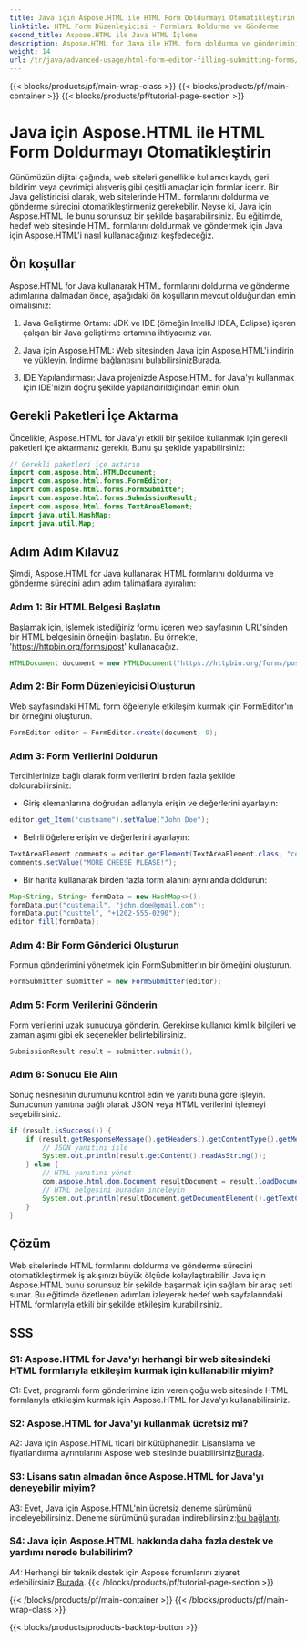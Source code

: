 ```yaml
---
title: Java için Aspose.HTML ile HTML Form Doldurmayı Otomatikleştirin
linktitle: HTML Form Düzenleyicisi - Formları Doldurma ve Gönderme
second_title: Aspose.HTML ile Java HTML İşleme
description: Aspose.HTML for Java ile HTML form doldurma ve gönderimini nasıl otomatikleştireceğinizi öğrenin. Bu eğitimle web etkileşimini basitleştirin.
weight: 14
url: /tr/java/advanced-usage/html-form-editor-filling-submitting-forms/
---
```


{{< blocks/products/pf/main-wrap-class >}}
{{< blocks/products/pf/main-container >}}
{{< blocks/products/pf/tutorial-page-section >}}

# Java için Aspose.HTML ile HTML Form Doldurmayı Otomatikleştirin

Günümüzün dijital çağında, web siteleri genellikle kullanıcı kaydı, geri bildirim veya çevrimiçi alışveriş gibi çeşitli amaçlar için formlar içerir. Bir Java geliştiricisi olarak, web sitelerinde HTML formlarını doldurma ve gönderme sürecini otomatikleştirmeniz gerekebilir. Neyse ki, Java için Aspose.HTML ile bunu sorunsuz bir şekilde başarabilirsiniz. Bu eğitimde, hedef web sitesinde HTML formlarını doldurmak ve göndermek için Java için Aspose.HTML'i nasıl kullanacağınızı keşfedeceğiz.

## Ön koşullar

Aspose.HTML for Java kullanarak HTML formlarını doldurma ve gönderme adımlarına dalmadan önce, aşağıdaki ön koşulların mevcut olduğundan emin olmalısınız:

1. Java Geliştirme Ortamı: JDK ve IDE (örneğin IntelliJ IDEA, Eclipse) içeren çalışan bir Java geliştirme ortamına ihtiyacınız var.

2.  Java için Aspose.HTML: Web sitesinden Java için Aspose.HTML'i indirin ve yükleyin. İndirme bağlantısını bulabilirsiniz[Burada](https://releases.aspose.com/html/java/).

3. IDE Yapılandırması: Java projenizde Aspose.HTML for Java'yı kullanmak için IDE'nizin doğru şekilde yapılandırıldığından emin olun.

## Gerekli Paketleri İçe Aktarma

Öncelikle, Aspose.HTML for Java'yı etkili bir şekilde kullanmak için gerekli paketleri içe aktarmanız gerekir. Bunu şu şekilde yapabilirsiniz:

```java
// Gerekli paketleri içe aktarın
import com.aspose.html.HTMLDocument;
import com.aspose.html.forms.FormEditor;
import com.aspose.html.forms.FormSubmitter;
import com.aspose.html.forms.SubmissionResult;
import com.aspose.html.forms.TextAreaElement;
import java.util.HashMap;
import java.util.Map;
```

## Adım Adım Kılavuz

Şimdi, Aspose.HTML for Java kullanarak HTML formlarını doldurma ve gönderme sürecini adım adım talimatlara ayıralım:

### Adım 1: Bir HTML Belgesi Başlatın

Başlamak için, işlemek istediğiniz formu içeren web sayfasının URL'sinden bir HTML belgesinin örneğini başlatın. Bu örnekte, 'https://httpbin.org/forms/post' kullanacağız.

```java
HTMLDocument document = new HTMLDocument("https://httpbin.org/forms/post");
```

### Adım 2: Bir Form Düzenleyicisi Oluşturun

Web sayfasındaki HTML form öğeleriyle etkileşim kurmak için FormEditor'ın bir örneğini oluşturun.

```java
FormEditor editor = FormEditor.create(document, 0);
```

### Adım 3: Form Verilerini Doldurun

Tercihlerinize bağlı olarak form verilerini birden fazla şekilde doldurabilirsiniz:

- Giriş elemanlarına doğrudan adlarıyla erişin ve değerlerini ayarlayın:

```java
editor.get_Item("custname").setValue("John Doe");
```

- Belirli öğelere erişin ve değerlerini ayarlayın:

```java
TextAreaElement comments = editor.getElement(TextAreaElement.class, "comments");
comments.setValue("MORE CHEESE PLEASE!");
```

- Bir harita kullanarak birden fazla form alanını aynı anda doldurun:

```java
Map<String, String> formData = new HashMap<>();
formData.put("custemail", "john.doe@gmail.com");
formData.put("custtel", "+1202-555-0290");
editor.fill(formData);
```

### Adım 4: Bir Form Gönderici Oluşturun

Formun gönderimini yönetmek için FormSubmitter'ın bir örneğini oluşturun.

```java
FormSubmitter submitter = new FormSubmitter(editor);
```

### Adım 5: Form Verilerini Gönderin

Form verilerini uzak sunucuya gönderin. Gerekirse kullanıcı kimlik bilgileri ve zaman aşımı gibi ek seçenekler belirtebilirsiniz.

```java
SubmissionResult result = submitter.submit();
```

### Adım 6: Sonucu Ele Alın

Sonuç nesnesinin durumunu kontrol edin ve yanıtı buna göre işleyin. Sunucunun yanıtına bağlı olarak JSON veya HTML verilerini işlemeyi seçebilirsiniz.

```java
if (result.isSuccess()) {
    if (result.getResponseMessage().getHeaders().getContentType().getMediaType().equals("application/json")) {
        // JSON yanıtını işle
        System.out.println(result.getContent().readAsString());
    } else {
        // HTML yanıtını yönet
        com.aspose.html.dom.Document resultDocument = result.loadDocument();
        // HTML belgesini buradan inceleyin
        System.out.println(resultDocument.getDocumentElement().getTextContent());
    }
}
```

## Çözüm

Web sitelerinde HTML formlarını doldurma ve gönderme sürecini otomatikleştirmek iş akışınızı büyük ölçüde kolaylaştırabilir. Java için Aspose.HTML bunu sorunsuz bir şekilde başarmak için sağlam bir araç seti sunar. Bu eğitimde özetlenen adımları izleyerek hedef web sayfalarındaki HTML formlarıyla etkili bir şekilde etkileşim kurabilirsiniz.

## SSS

### S1: Aspose.HTML for Java'yı herhangi bir web sitesindeki HTML formlarıyla etkileşim kurmak için kullanabilir miyim?

C1: Evet, programlı form gönderimine izin veren çoğu web sitesinde HTML formlarıyla etkileşim kurmak için Aspose.HTML for Java'yı kullanabilirsiniz.

### S2: Aspose.HTML for Java'yı kullanmak ücretsiz mi?

 A2: Java için Aspose.HTML ticari bir kütüphanedir. Lisanslama ve fiyatlandırma ayrıntılarını Aspose web sitesinde bulabilirsiniz[Burada](https://purchase.aspose.com/buy).

### S3: Lisans satın almadan önce Aspose.HTML for Java'yı deneyebilir miyim?

 A3: Evet, Java için Aspose.HTML'nin ücretsiz deneme sürümünü inceleyebilirsiniz. Deneme sürümünü şuradan indirebilirsiniz:[bu bağlantı](https://releases.aspose.com/).

### S4: Java için Aspose.HTML hakkında daha fazla destek ve yardımı nerede bulabilirim?

 A4: Herhangi bir teknik destek için Aspose forumlarını ziyaret edebilirsiniz.[Burada](https://forum.aspose.com/).
{{< /blocks/products/pf/tutorial-page-section >}}

{{< /blocks/products/pf/main-container >}}
{{< /blocks/products/pf/main-wrap-class >}}

{{< blocks/products/products-backtop-button >}}
